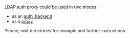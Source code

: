 LDAP auth proxy could be used in two modes:
 - as an [auth_backend](./auth_backend)
 - as a [proxy](./proxy)
 
Please, visit directories for example and further instructions
